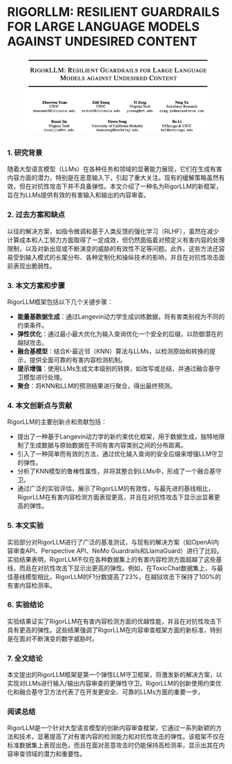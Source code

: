 # RIGORLLM: RESILIENT GUARDRAILS FOR LARGE LANGUAGE MODELS AGAINST UNDESIRED CONTENT

<figure><img src="../.gitbook/assets/image (9) (1) (1) (1) (1) (1) (1) (1).png" alt=""><figcaption></figcaption></figure>

##

### 1. 研究背景

随着大型语言模型（LLMs）在各种任务和领域的显著能力展现，它们在生成有害内容方面的潜力，特别是在恶意输入下，引起了重大关注。现有的缓解策略虽然有效，但在对抗性攻击下并不具备弹性。本文介绍了一种名为RigorLLM的新框架，旨在为LLMs提供有效的有害输入和输出的内容审查。

### 2. 过去方案和缺点

以往的解决方案，如指令微调和基于人类反馈的强化学习（RLHF），虽然在减少计算成本和人工努力方面取得了一定成效，但仍然面临着对预定义有害内容的处理限制，以及对新出现或不断演变的威胁的有效性不足等问题。此外，这些方法还容易受到输入模式的长尾分布、各种定制化和操纵技术的影响，并且在对抗性攻击面前表现出脆弱性。

### 3. 本文方案和步骤

RigorLLM框架包括以下几个关键步骤：

* **能量基数据生成**：通过Langevin动力学生成训练数据，将有害类别视为不同的约束条件。
* **弹性优化**：通过最小最大优化为输入查询优化一个安全的后缀，以防御潜在的越狱攻击。
* **融合基模型**：结合K-最近邻（KNN）算法与LLMs，以检测原始和转换的提示，提供全面可靠的有害内容检测机制。
* **提示增强**：使用LLMs生成文本级别的转换，如改写或总结，并通过融合基守卫模型进行处理。
* **聚合**：将KNN和LLM的预测结果进行聚合，得出最终预测。

### 4. 本文创新点与贡献

RigorLLM的主要创新点和贡献包括：

* 提出了一种基于Langevin动力学的新约束优化框架，用于数据生成，独特地限制了生成数据与原始数据在不同有害内容类别之间的分布距离。
* 引入了一种简单而有效的方法，通过优化输入查询的安全后缀来增强LLM守卫的弹性。
* 分析了KNN模型的鲁棒性属性，并将其整合到LLMs中，形成了一个融合基守卫。
* 通过广泛的实验评估，展示了RigorLLM的有效性，与最先进的基线相比，RigorLLM在有害内容检测方面表现更高，并且在对抗性攻击下显示出显著更高的弹性。

### 5. 本文实验

实验部分对RigorLLM进行了广泛的基准测试，与现有的解决方案（如OpenAI内容审查API、Perspective API、NeMo Guardrails和LlamaGuard）进行了比较。实验结果表明，RigorLLM不仅在各种数据集上的有害内容检测方面超越了这些基线，而且在对抗性攻击下显示出更高的弹性。例如，在ToxicChat数据集上，与最佳基线模型相比，RigorLLM的F1分数提高了23%，在越狱攻击下保持了100%的有害内容检测率。

### 6. 实验结论

实验结果证实了RigorLLM在有害内容检测方面的优越性能，并且在对抗性攻击下具有更高的弹性。这些结果强调了RigorLLM在内容审查框架方面的新标准，特别是在面对不断演变的数字威胁时。

### 7. 全文结论

本文提出的RigorLLM框架是第一个弹性LLM守卫框架，将激发新的解决方案，以实现对LLMs进行输入/输出内容审查的更弹性守卫。RigorLLM的创新使用约束优化和融合基守卫方法代表了在开发更安全、可靠的LLMs方面的重要一步。

### 阅读总结

RigorLLM是一个针对大型语言模型的创新内容审查框架，它通过一系列新颖的方法和技术，显著提高了对有害内容的检测能力和对抗性攻击的弹性。该框架不仅在标准数据集上表现出色，而且在面对恶意攻击时仍能保持高检测率，显示出其在内容审查领域的潜力和重要性。
